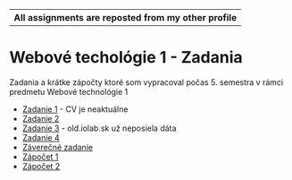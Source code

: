 <table align="center">
  <tr>
    <th>All assignments are reposted from my other profile</th>
  </tr>
</table>


# Webové techológie 1 - Zadania

Zadania a krátke zápočty ktoré som vypracoval počas 5. semestra v rámci predmetu Webové technológie 1

- [Zadanie 1](https://webte1.fei.stuba.sk/~xkrizanovsky/prveZadanie) - CV je neaktuálne
- [Zadanie 2](https://webte1.fei.stuba.sk/~xkrizanovsky/webteJednaDruheZadanie)
- [Zadanie 3](https://webte1.fei.stuba.sk/~xkrizanovsky/webteJednaTretieZadanie) - old.iolab.sk už neposiela dáta
- [Zadanie 4](https://webte1.fei.stuba.sk/~xkrizanovsky/webteJednaStvrteZadanie)
- [Záverečné zadanie](https://webte1.fei.stuba.sk/~xsunava/hra)
- [Zápočet 1](https://webte1.fei.stuba.sk/~xkrizanovsky/zapoctovka)
- [Zápočet 2](https://webte1.fei.stuba.sk/~xkrizanovsky/zapoctovkaDva)
